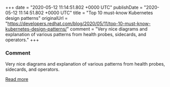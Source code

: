 
+++
date = "2020-05-12 11:14:51.802 +0000 UTC"
publishDate = "2020-05-12 11:14:51.802 +0000 UTC"
title = "Top 10 must-know Kubernetes design patterns"
originalUrl = "https://developers.redhat.com/blog/2020/05/11/top-10-must-know-kubernetes-design-patterns/"
comment = "Very nice diagrams and explanation of various patterns from health probes, sidecards, and operators."
+++

### Comment

Very nice diagrams and explanation of various patterns from health probes, sidecards, and operators.

[Read more](https://developers.redhat.com/blog/2020/05/11/top-10-must-know-kubernetes-design-patterns/)
